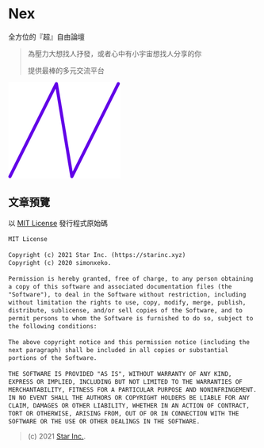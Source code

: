 # Nex

全方位的『超』自由論壇
> 為壓力大想找人抒發，或者心中有小宇宙想找人分享的你
>
> 提供最棒的多元交流平台

![logo](nex.png)

## 文章預覽

以 [MIT License](LICENSE) 發行程式原始碼

    MIT License
    
    Copyright (c) 2021 Star Inc. (https://starinc.xyz)
    Copyright (c) 2020 simonxeko.
    
    Permission is hereby granted, free of charge, to any person obtaining a copy of this software and associated documentation files (the "Software"), to deal in the Software without restriction, including without limitation the rights to use, copy, modify, merge, publish, distribute, sublicense, and/or sell copies of the Software, and to permit persons to whom the Software is furnished to do so, subject to the following conditions:
    
    The above copyright notice and this permission notice (including the next paragraph) shall be included in all copies or substantial portions of the Software.
    
    THE SOFTWARE IS PROVIDED "AS IS", WITHOUT WARRANTY OF ANY KIND, EXPRESS OR IMPLIED, INCLUDING BUT NOT LIMITED TO THE WARRANTIES OF MERCHANTABILITY, FITNESS FOR A PARTICULAR PURPOSE AND NONINFRINGEMENT. IN NO EVENT SHALL THE AUTHORS OR COPYRIGHT HOLDERS BE LIABLE FOR ANY CLAIM, DAMAGES OR OTHER LIABILITY, WHETHER IN AN ACTION OF CONTRACT, TORT OR OTHERWISE, ARISING FROM, OUT OF OR IN CONNECTION WITH THE SOFTWARE OR THE USE OR OTHER DEALINGS IN THE SOFTWARE.

> (c) 2021 [Star Inc.](https://starinc.xyz).
